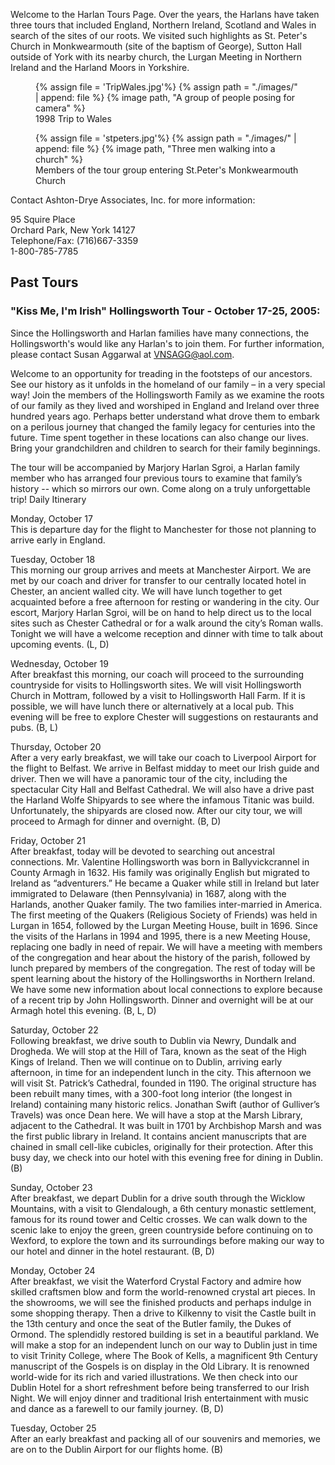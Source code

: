
Welcome to the Harlan Tours Page.  Over the years, the Harlans have taken three tours that included England, Northern Ireland, Scotland and Wales in search of the sites of our roots.  We visited such highlights as St. Peter's Church in Monkwearmouth (site of the baptism of George), Sutton Hall outside of York with its nearby church, the Lurgan Meeting in Northern Ireland and the Harland Moors in Yorkshire. 

<figure>
  {% assign file = 'TripWales.jpg'%}
  {% assign path = "./images/" | append: file %}
  {% image path, "A group of people posing for camera" %}
  <figcaption>1998 Trip to Wales</figcaption>
</figure>

<figure>
  {% assign file = 'stpeters.jpg'%}
  {% assign path = "./images/" | append: file %}
  {% image path, "Three men walking into a church" %}
  <figcaption>Members of the tour group entering St.Peter's Monkwearmouth Church</figcaption>
</figure>

Contact Ashton-Drye Associates, Inc. for more information:  

95 Squire Place  
Orchard Park, New York 14127  
Telephone/Fax: (716)667-3359  
1-800-785-7785

## Past Tours

### "Kiss Me, I'm Irish" Hollingsworth Tour - October 17-25, 2005:

Since the Hollingsworth and Harlan families have many connections, the Hollingsworth's would like any Harlan's to join them. For further information, please contact Susan Aggarwal at [VNSAGG@aol.com](mailto:VNSAGG@aol.com).

Welcome to an opportunity for treading in the footsteps of our ancestors. See our history
as it unfolds in the homeland of our family – in a very special way! Join the members of the
Hollingsworth Family as we examine the roots of our family as they lived and worshiped in England and Ireland over three hundred years ago. Perhaps better understand what drove them to embark on a perilous journey that changed the family legacy for centuries into the
future. Time spent together in these locations can also change our lives. Bring your grandchildren and children to search for their family beginnings.

The tour will be accompanied by Marjory Harlan Sgroi, a Harlan family member who has arranged four previous tours to examine that family’s history -- which so mirrors our own.
Come along on a truly unforgettable trip!
Daily Itinerary

Monday, October 17  
This is departure day for the flight to Manchester for those not planning to arrive early in England.

Tuesday, October 18  
This morning our group arrives and meets at Manchester Airport. We are met by our coach and driver for transfer to our centrally located hotel in Chester, an ancient walled city. We will have lunch together to get acquainted before a free afternoon for resting or wandering in the city. Our escort, Marjory Harlan Sgroi, will be on hand to help direct us to the local sites such as Chester Cathedral or for a walk around the city’s Roman walls. Tonight we will have a welcome reception and dinner with time to talk about upcoming events. (L, D)

Wednesday, October 19  
After breakfast this morning, our coach will proceed to the surrounding countryside for visits to Hollingsworth sites. We will visit Hollingsworth Church in Mottram, followed by a visit to
Hollingsworth Hall Farm. If it is possible, we will have lunch there or alternatively at a local pub. This evening will be free to explore Chester will suggestions on restaurants and pubs. (B, L)

Thursday, October 20  
After a very early breakfast, we will take our coach to Liverpool Airport for the flight to Belfast. We arrive in Belfast midday to meet our Irish guide and driver. Then we will have a panoramic tour of the city, including the spectacular City Hall and Belfast Cathedral. We will also have a drive past the Harland Wolfe Shipyards to see where the infamous Titanic was build. Unfortunately, the shipyards are closed now. After our city tour, we will proceed to Armagh for dinner and overnight. (B, D)

Friday, October 21  
After breakfast, today will be devoted to searching out ancestral connections. Mr. Valentine
Hollingsworth was born in Ballyvickcrannel in County Armagh in 1632. His family was originally English but migrated to Ireland as “adventurers.” He became a Quaker while still in
Ireland but later immigrated to Delaware (then Pennsylvania) in 1687, along with the Harlands, another Quaker family. The two families inter-married in America. The first meeting of the Quakers (Religious Society of Friends) was held in Lurgan in 1654, followed by the Lurgan Meeting House, built in 1696. Since the visits of the Harlans in 1994 and 1995, there is a new Meeting House, replacing one badly in need of repair. We will have a meeting with members of the congregation and hear about the history of the parish, followed by lunch prepared by members of the congregation. The rest of today will be spent learning about the history of the Hollingsworths in Northern Ireland. We have some new information about local connections to explore because of a recent trip by John Hollingsworth. Dinner and
overnight will be at our Armagh hotel this evening. (B, L, D)

Saturday, October 22  
Following breakfast, we drive south to Dublin via Newry, Dundalk and Drogheda. We will stop at the Hill of Tara, known as the seat of the High Kings of Ireland. Then we will continue on to Dublin, arriving early afternoon, in time for an independent lunch in the city. This afternoon we will visit St. Patrick’s Cathedral, founded in 1190. The original structure has been rebuilt many times, with a 300-foot long interior (the longest in Ireland) containing many historic relics. Jonathan Swift (author of Gulliver’s Travels) was once Dean here. We will have a stop at the Marsh Library, adjacent to the Cathedral. It was built in 1701 by Archbishop Marsh and was the first public library in Ireland. It contains ancient manuscripts that are chained in small cell-like cubicles, originally for their protection. After this busy day, we check into our hotel with this evening free for dining in Dublin. (B)

Sunday, October 23  
After breakfast, we depart Dublin for a drive south through the Wicklow Mountains, with a visit to Glendalough, a 6th century monastic settlement, famous for its round tower and Celtic crosses. We can walk down to the scenic lake to enjoy the green, green countryside before continuing on to Wexford, to explore the town and its surroundings before making our way to our hotel and dinner in the hotel restaurant. (B, D)

Monday, October 24  
After breakfast, we visit the Waterford Crystal Factory and admire how skilled craftsmen blow and form the world-renowned crystal art pieces. In the showrooms, we will see the finished products and perhaps indulge in some shopping therapy. Then a drive to Kilkenny to visit the Castle built in the 13th century and once the seat of the Butler family, the Dukes of Ormond. The splendidly restored building is set in a beautiful parkland. We will make a stop for an independent lunch on our way to Dublin just in time to visit Trinity College, where The Book of Kells, a magnificent 9th Century manuscript of the Gospels is on display in the Old Library. It is renowned world-wide for its rich and varied illustrations. We then check into
our Dublin Hotel for a short refreshment before being transferred to our Irish Night. We will enjoy dinner and traditional Irish entertainment with music and dance as a farewell to our family journey. (B, D)

Tuesday, October 25  
After an early breakfast and packing all of our souvenirs and memories, we are on to the Dublin Airport for our flights home. (B)
